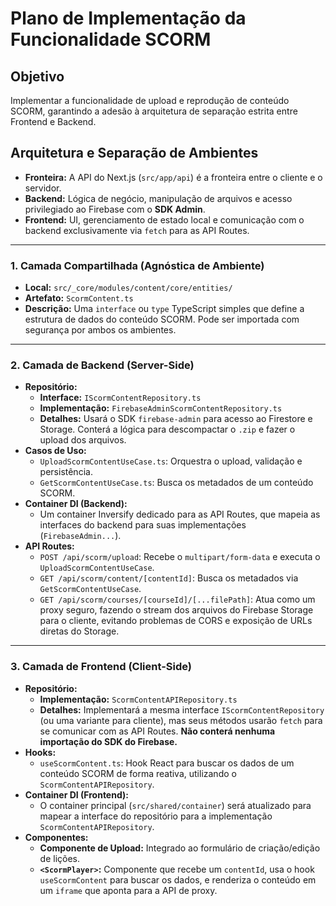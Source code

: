 # Plano de Implementação da Funcionalidade SCORM

## Objetivo
Implementar a funcionalidade de upload e reprodução de conteúdo SCORM, garantindo a adesão à arquitetura de separação estrita entre Frontend e Backend.

## Arquitetura e Separação de Ambientes

- **Fronteira:** A API do Next.js (`src/app/api`) é a fronteira entre o cliente e o servidor.
- **Backend:** Lógica de negócio, manipulação de arquivos e acesso privilegiado ao Firebase com o **SDK Admin**.
- **Frontend:** UI, gerenciamento de estado local e comunicação com o backend exclusivamente via `fetch` para as API Routes.

---

### 1. Camada Compartilhada (Agnóstica de Ambiente)

- **Local:** `src/_core/modules/content/core/entities/`
- **Artefato:** `ScormContent.ts`
- **Descrição:** Uma `interface` ou `type` TypeScript simples que define a estrutura de dados do conteúdo SCORM. Pode ser importada com segurança por ambos os ambientes.

---

### 2. Camada de Backend (Server-Side)

- **Repositório:**
  - **Interface:** `IScormContentRepository.ts`
  - **Implementação:** `FirebaseAdminScormContentRepository.ts`
  - **Detalhes:** Usará o SDK `firebase-admin` para acesso ao Firestore e Storage. Conterá a lógica para descompactar o `.zip` e fazer o upload dos arquivos.
- **Casos de Uso:**
  - `UploadScormContentUseCase.ts`: Orquestra o upload, validação e persistência.
  - `GetScormContentUseCase.ts`: Busca os metadados de um conteúdo SCORM.
- **Container DI (Backend):**
  - Um container Inversify dedicado para as API Routes, que mapeia as interfaces do backend para suas implementações (`FirebaseAdmin...`).
- **API Routes:**
  - `POST /api/scorm/upload`: Recebe o `multipart/form-data` e executa o `UploadScormContentUseCase`.
  - `GET /api/scorm/content/[contentId]`: Busca os metadados via `GetScormContentUseCase`.
  - `GET /api/scorm/courses/[courseId]/[...filePath]`: Atua como um proxy seguro, fazendo o stream dos arquivos do Firebase Storage para o cliente, evitando problemas de CORS e exposição de URLs diretas do Storage.

---

### 3. Camada de Frontend (Client-Side)

- **Repositório:**
  - **Implementação:** `ScormContentAPIRepository.ts`
  - **Detalhes:** Implementará a mesma interface `IScormContentRepository` (ou uma variante para cliente), mas seus métodos usarão `fetch` para se comunicar com as API Routes. **Não conterá nenhuma importação do SDK do Firebase.**
- **Hooks:**
  - `useScormContent.ts`: Hook React para buscar os dados de um conteúdo SCORM de forma reativa, utilizando o `ScormContentAPIRepository`.
- **Container DI (Frontend):**
  - O container principal (`src/shared/container`) será atualizado para mapear a interface do repositório para a implementação `ScormContentAPIRepository`.
- **Componentes:**
  - **Componente de Upload:** Integrado ao formulário de criação/edição de lições.
  - **`<ScormPlayer>`:** Componente que recebe um `contentId`, usa o hook `useScormContent` para buscar os dados, e renderiza o conteúdo em um `iframe` que aponta para a API de proxy.
